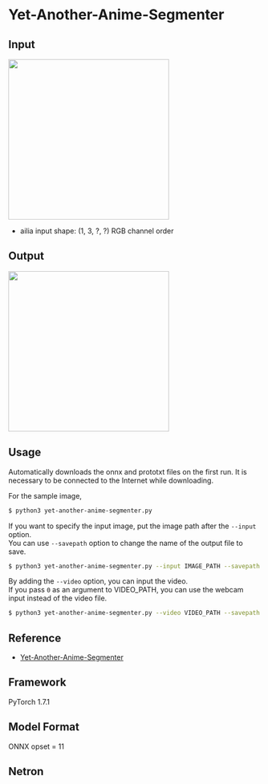 # Yet-Another-Anime-Segmenter

## Input

<img src="anime_character.jpg" width="320px">

<!-- (Image from https://pixabay.com/photos/person-human-male-face-man-view-829966/) -->

- ailia input shape: (1, 3, ?, ?) RGB channel order
<!-- - Pixel value range: [-1, 1] -->

## Output

<img src="output.jpg" width="320px">


<!-- - ailia Predict API output:
  - Bounding boxes and keypoints
    - Shape: (1, 896, 16)
  - Classification confidences
    - Shape: (1, 896, 1)
- With helper functions, filtered detections with keypoints can be obtained. -->

## Usage

Automatically downloads the onnx and prototxt files on the first run.
It is necessary to be connected to the Internet while downloading.

For the sample image,
``` bash
$ python3 yet-another-anime-segmenter.py 
```

If you want to specify the input image, put the image path after the `--input` option.  
You can use `--savepath` option to change the name of the output file to save.
```bash
$ python3 yet-another-anime-segmenter.py --input IMAGE_PATH --savepath SAVE_IMAGE_PATH
```

By adding the `--video` option, you can input the video.   
If you pass `0` as an argument to VIDEO_PATH, you can use the webcam input instead of the video file.
```bash
$ python3 yet-another-anime-segmenter.py --video VIDEO_PATH --savepath SAVE_VIDEO_PATH
```

## Reference

- [Yet-Another-Anime-Segmenter](https://github.com/zymk9/Yet-Another-Anime-Segmenter)

## Framework

PyTorch 1.7.1


## Model Format

ONNX opset = 11

## Netron

<!-- [iris.onnx.prototxt](https://netron.app/?url=https://storage.googleapis.com/ailia-models/mediapipe_iris/iris.onnx.prototxt) -->
